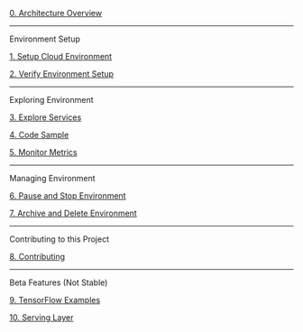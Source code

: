 [0. Architecture Overview](https://github.com/fluxcapacitor/pipeline/wiki/Architecture-Overview)

***
Environment Setup

[1. Setup Cloud Environment](https://github.com/fluxcapacitor/pipeline/wiki/Setup-Cloud-Environment)

[2. Verify Environment Setup](https://github.com/fluxcapacitor/pipeline/wiki/Verify-Environment-Setup)

*** 
Exploring Environment

[3. Explore Services](https://github.com/fluxcapacitor/pipeline/wiki/Explore-Services)

[4. Code Sample](https://github.com/fluxcapacitor/pipeline/wiki/Code-Sample)

[5. Monitor Metrics](https://github.com/fluxcapacitor/pipeline/wiki/Monitor-Metrics)

***
Managing Environment

[6. Pause and Stop Environment](https://github.com/fluxcapacitor/pipeline/wiki/Pause-and-Stop-Environment)

[7. Archive and Delete Environment](https://github.com/fluxcapacitor/pipeline/wiki/Archive-and-Delete-Environment)

***
Contributing to this Project

[8. Contributing](https://github.com/fluxcapacitor/pipeline/wiki/Contributing)

***
Beta Features (Not Stable)

[9. TensorFlow Examples](https://github.com/fluxcapacitor/pipeline/wiki/TensorFlow)

[10. Serving Layer](https://github.com/fluxcapacitor/pipeline/wiki/Serving-Layer)